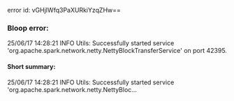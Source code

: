 error id: vGHjIWfq3PaXURkiYzqZHw==
### Bloop error:

25/06/17 14:28:21 INFO Utils: Successfully started service 'org.apache.spark.network.netty.NettyBlockTransferService' on port 42395.
#### Short summary: 

25/06/17 14:28:21 INFO Utils: Successfully started service 'org.apache.spark.network.netty.NettyBloc...